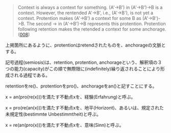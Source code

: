 > Context is always a context for something. (A'->B') in (A'->B')->B is a context. However, the rentended A'->B', i.e., (A'->B'), is not yet a context. Protention makes (A'->B') a context for some B as (A'->B')->B. The second -> in (A'->B')->B represents this protention. Protention following retention makes the retended a context for some anchorage. ([008](https://github.com/TomonariMASADA/didactic-fiesta/blob/4de2e6cf164140410491060fb5b50ae772be20ba/008.md))

上掲箇所にあるように、protentionはretendされたものを、anchorageの文脈とする。

記号過程(semiosis)は、retention, protention, anchorageという、解釈項の３つの能力(capacity)がこの順で無際限に(indefinitely)繰り返されることにより形成される過程である。

retentionをre()、protentionをpro()、anchorageをan()と記すことにする。

x = an(pro(re(x)))を満たす不動点xを、経験(Erfahrung)と呼ぶ。

x = pro(re(an(x)))を満たす不動点xを、地平(Horizont)、あるいは、規定された未規定性(bestimmte Unbestimmtheit)と呼ぶ。

x = re(an(pro(x)))を満たす不動点xを、意味(Sinn)と呼ぶ。

